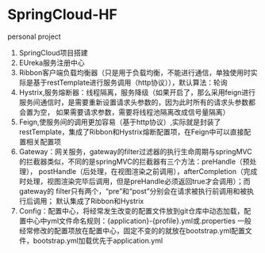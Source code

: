 # SpringCloud-HF
personal project
1. SpringCloud项目搭建
2. EUreka服务注册中心
3. Ribbon客户端负载均衡器（只是用于负载均衡，不能进行通信，单独使用时实际是基于restTemplate进行服务调用（http协议）），默认算法：轮询
4. Hystrix,服务熔断器：线程隔离，服务降级（如果开启了，那么采用feign进行服务间通信时，是需要重新设置请求头参数的，因为此时所有的请求头参数都会置为空，
    如果需要请求参数，需要将线程池隔离改成信号量隔离）
5. Feign,使服务间的调用更加容易（基于http协议）,实际就是封装了restTemplate，集成了Ribbon和Hystrix熔断配置项，在Feign中可以直接配置相关配置项
6. Gateway：网关服务，gateway的filter过滤器的执行生命周期与springMVC的拦截器类似，不同的是springMVC的拦截器有三个方法：preHandle（预处理），
    postHandle（后处理，在视图渲染之前调用），afterCompletion（完成时处理，视图渲染完毕后调用，但是preHandle必须返回true才会调用）；而gateway的
    filter只有两个，“pre”和“post”分别会在请求被执行前调用和被执行后调用； 默认集成了Ribbon和Hystrix
7. Config：配置中心，将经常发生改变的配置文件放到git仓库中动态加载，配置中心中yml文件命名规则：{application}-{profile}.yml或.properties
    一般经常修改的配置项放在配置中心，固定不变的的就放在bootstrap.yml配置文件，bootstrap.yml加载优先于application.yml  
